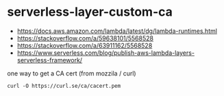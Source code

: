 # serverless-layer-custom-ca

- https://docs.aws.amazon.com/lambda/latest/dg/lambda-runtimes.html
- https://stackoverflow.com/a/59638101/5568528
- https://stackoverflow.com/a/63911162/5568528
- https://www.serverless.com/blog/publish-aws-lambda-layers-serverless-framework/

one way to get a CA cert (from mozzila / curl)
```
curl -O https://curl.se/ca/cacert.pem
```
